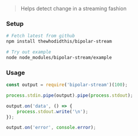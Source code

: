 > Helps detect change in a streaming fashion

### Setup
```sh
# Fetch latest from github
npm install thewhodidthis/bipolar-stream

# Try out example
node node_modules/bipolar-stream/example
```

### Usage
```js
const output = require('bipolar-stream')(100);

process.stdin.pipe(output).pipe(process.stdout);

output.on('data', () => {
    process.stdout.write('\n');
});

output.on('error', console.error);
```
